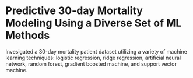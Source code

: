 # Predictive 30-day Mortality Modeling Using a Diverse Set of ML Methods

Invesigated a 30-day mortality patient dataset utilizing a variety of machine learning techniques: logistic regression, ridge regression, artificial neural network, random forest, gradient boosted machine, and support vector machine.
